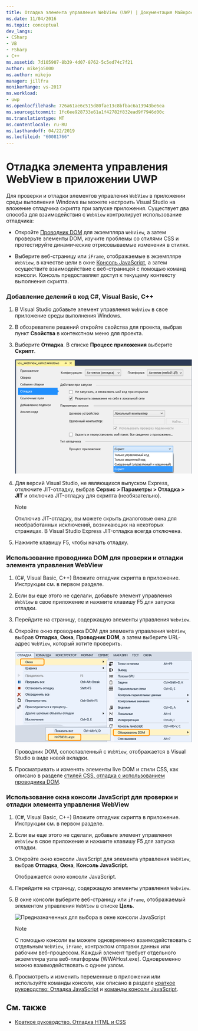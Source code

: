 ```yaml
---
title: Отладка элемента управления WebView (UWP) | Документация Майкрософт
ms.date: 11/04/2016
ms.topic: conceptual
dev_langs:
- CSharp
- VB
- FSharp
- C++
ms.assetid: 7d105907-8b39-4d07-8762-5c5ed74c7f21
author: mikejo5000
ms.author: mikejo
manager: jillfra
monikerRange: vs-2017
ms.workload:
- uwp
ms.openlocfilehash: 726a61ae6c515d80fae13c8bfbac6a13943be6ea
ms.sourcegitcommit: 1fc6ee928733e61a1f42782f832ead9f7946d00c
ms.translationtype: MT
ms.contentlocale: ru-RU
ms.lasthandoff: 04/22/2019
ms.locfileid: "60081766"
---
```

# <a name="debug-a-webview-control-in-a-uwp-app"></a>Отладка элемента управления WebView в приложении UWP

 Для проверки и отладки элементов управления `WebView` в приложении среды выполнения Windows вы можете настроить Visual Studio на вложение отладчика скрипта при запуске приложения. Существует два способа для взаимодействия с `WebView` контролирует использование отладчика:

- Откройте [Проводник DOM](../debugger/quickstart-debug-html-and-css.md) для экземпляра `WebView`, а затем проверьте элементы DOM, изучите проблемы со стилями CSS и протестируйте динамические отрисовываемые изменения в стилях.

- Выберите веб-страницу или `iFrame`, отображаемые в экземпляре `WebView`, в качестве цели в окне [Консоль JavaScript](../debugger/javascript-console-commands.md), а затем осуществите взаимодействие с веб-страницей с помощью команд консоли. Консоль предоставляет доступ к текущему контексту выполнения скрипта.

### <a name="attach-the-debugger-c-visual-basic-c"></a>Добавление делений в код C#, Visual Basic, C++

1. В Visual Studio добавьте элемент управления `WebView` в свое приложение среды выполнения Windows.

2. В обозревателе решений откройте свойства для проекта, выбрав пункт **Свойства** в контекстном меню для проекта.

3. Выберите **Отладка**. В списке **Процесс приложения** выберите **Скрипт**.

     ![Подключение отладчика сценариев](../debugger/media/js_dom_webview_script_debugger.png "JS_DOM_WebView_Script_Debugger")

4. Для версий Visual Studio, не являющихся выпуском Express, отключите JIT-отладку, выбрав **Сервис > Параметры > Отладка > JIT** и отключив JIT-отладку для скрипта (необязательно).

    > [!NOTE]
    >  Отключив JIT-отладку, вы можете скрыть диалоговые окна для необработанных исключений, возникающих на некоторых страницах. В Visual Studio Express JIT-отладка всегда отключена.

5. Нажмите клавишу F5, чтобы начать отладку.

### <a name="use-the-dom-explorer-to-inspect-and-debug-a-webview-control"></a>Использование проводника DOM для проверки и отладки элемента управления WebView

1. (C#, Visual Basic, C++) Вложите отладчик скрипта в приложение. Инструкции см. в первом разделе.

2. Если вы еще этого не сделали, добавьте элемент управления `WebView` в свое приложение и нажмите клавишу F5 для запуска отладки.

3. Перейдите на страницу, содержащую элементы управления `Webview`.

4. Откройте окно проводника DOM для элемента управления `WebView`, выбрав **Отладка**, **Окна**, **Проводник DOM**, а затем выберите URL-адрес `WebView`, который хотите проверить.

     ![Открытие проводника DOM](../debugger/media/js_dom_webview.png "JS_DOM_WebView")

     Проводник DOM, сопоставленный с `WebView`, отображается в Visual Studio в виде новой вкладки.

5. Просматривать и изменять элементы live DOM и стили CSS, как описано в разделе [стилей CSS, отладка с использованием проводника DOM](/visualstudio/debugger/quickstart-debug-html-and-css).

### <a name="use-the-javascript-console-window-to-inspect-and-debug-a-webview-control"></a>Использование окна консоли JavaScript для проверки и отладки элемента управления WebView

1. (C#, Visual Basic, C++) Вложите отладчик скрипта в приложение. Инструкции см. в первом разделе.

2. Если вы еще этого не сделали, добавьте элемент управления `WebView` в свое приложение и нажмите клавишу F5 для запуска отладки.

3. Откройте окно консоли JavaScript для элемента управления `WebView`, выбрав **Отладка**, **Окна**, **Консоль JavaScript**.

     Отображается окно консоли JavaScript.

4. Перейдите на страницу, содержащую элементы управления `Webview`.

5. В окне консоли выберите веб-страницу или `iFrame`, отображаемый элементом управления `WebView` в списке **Цель**.

     ![Предназначенных для выбора в окне консоли JavaScript](../debugger/media/js_console_target.png "JS_Console_Target")

    > [!NOTE]
    >  С помощью консоли вы можете одновременно взаимодействовать с отдельным `WebView`, `iFrame`, контрактом отправки данных или рабочим веб-процессом. Каждый элемент требует отдельного экземпляра узла веб-платформы (WWAHost.exe). Одновременно можно взаимодействовать с одним узлом.

6. Просмотреть и изменить переменные в приложении или используйте команды консоли, как описано в разделе [краткое руководство: Отладка JavaScript](../debugger/quickstart-debug-javascript-using-the-console.md) и [команды консоли JavaScript](../debugger/javascript-console-commands.md).

## <a name="see-also"></a>См. также

- [Краткое руководство. Отладка HTML и CSS](../debugger/quickstart-debug-html-and-css.md)